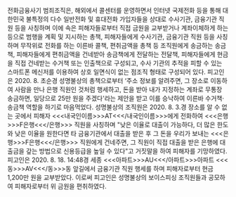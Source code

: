 전화금융사기 범죄조직은, 해외에서 콜센터를 운영하면서 인터넷 국제전화 등을 통해 대한민국 불특정의 다수 일반전화 및 휴대전화 가입자들을 상대로 수사기관, 금융기관 직원 등을 사칭하며 이에 속은 피해자들로부터 직접 금원을 교부받거나 계좌이체하게 하는 등으로 범행을 계획 및 지시하는 총책, 피해자들에게 수사기관, 금융기관 직원 등을 사칭하며 무작위로 전화를 하는 이른바 콜책, 편취금액을 총책 등 조직원에게 송금하는 송금책, 피해자들에게 편취금액을 건네받아 송금책에게 전달하는 전달책, 피해자들에게 현금을 직접 건네받는 수거책 또는 인출책으로 구성되고, 수사 기관의 추적을 피할 수 있는 스마트폰 메신저를 이용하여 상호 일면식이 없는 점조직 형태로 구성되어 있다.
피고인은 2020. 8. 초순경 성명불상의 총책으로부터 ‘주소 정보를 알려주면, 그 장소로 이동하여 사람을 만나 은행 직원인 것처럼 행세하고, 돈을 받아 내가 지정하는 계좌로 무통장 송금하면, 일당으로 25만 원을 주겠다'라는 제안을 받고 이를 승낙하여 이른바 수거책·송금책 역할을 하기로 마음먹었다.
성명불상의 조직원은 2020. 8. 3.경 장소를 알 수 없는 곳에서 피해자 <<<내국인이름>>>AT<<</내국인이름>>>에게 전화하여 <<<은행>>>F은행<<</은행>>> 직원을 사칭하며 "낮은 이율로 대출이 가능하다, 더 많은 한도와 낮은 이율을 원한다면 타 금융기관에서 대출을 받은 후 그 돈을 우리가 보내는 <<<은행>>>F은행<<</은행>>> 직원에게 건네주면, 그 직원이 직접 대출을 받은 은행에 대출금을 갚는 방법으로 신용등급을 높일 수 있다"고 거짓말을 하여 피해자를 기망하였다.
피고인은 2020. 8. 18. 14:48경 세종 <<<아파트>>>AU<<</아파트>>>아파트 <<<동>>>AV<<</동>>>동 앞길에서 금융기관 직원 행세를 하며 피해자로부터 현금 1,200만 원을 교부받았다.
이로써 피고인은 성명불상의 보이스피싱 조직원들과 공모하여 피해자로부터 위 금원을 편취하였다.